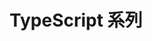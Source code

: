 # TypeScript 系列

<script setup>
import  typeInit  from "../../components/typescript/typeInit.md"

</script>

<typeInit />

<style lang="scss" scoped>

</style>
